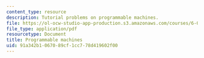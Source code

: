 ```yaml
---
content_type: resource
description: Tutorial problems on programmable machines.
file: https://ol-ocw-studio-app-production.s3.amazonaws.com/courses/6-004-computation-structures-spring-2009/91a342b1067089cf1cc778d419602f00_MIT6_004s09_tutor11.pdf
file_type: application/pdf
resourcetype: Document
title: Programmable machines
uid: 91a342b1-0670-89cf-1cc7-78d419602f00
---
```


